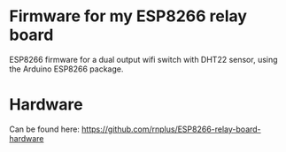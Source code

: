 # Firmware for my ESP8266 relay board
ESP8266 firmware for a dual output wifi switch with DHT22 sensor, using the Arduino ESP8266 package.

# Hardware
Can be found here:
https://github.com/rnplus/ESP8266-relay-board-hardware
